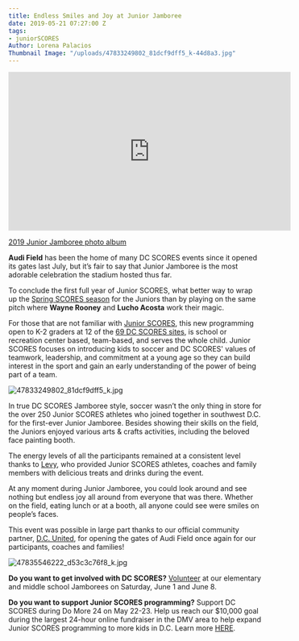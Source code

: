 ```yaml
---
title: Endless Smiles and Joy at Junior Jamboree
date: 2019-05-21 07:27:00 Z
tags:
- juniorSCORES
Author: Lorena Palacios
Thumbnail Image: "/uploads/47833249802_81dcf9dff5_k-44d8a3.jpg"
---
```


<iframe width="560" height="315" src="https://www.youtube.com/embed/KhUXgJe0Igg" frameborder="0" allow="accelerometer; autoplay; encrypted-media; gyroscope; picture-in-picture" allowfullscreen></iframe>

[2019 Junior Jamboree photo album](https://www.flickr.com/photos/dcscorespictures/albums/72157708665730064)

**Audi Field** has been the home of many DC SCORES events since it opened its gates last July, but it’s fair to say that Junior Jamboree is the most adorable celebration the stadium hosted thus far.





To conclude the first full year of Junior SCORES, what better way to wrap up the [Spring SCORES season](https://www.dcscores.org/blog/2019/03/goodbye-winter-hello-spring-scores) for the Juniors than by playing on the same pitch where **Wayne Rooney** and **Lucho Acosta** work their magic.

For those that are not familiar with [Junior SCORES](https://parents.dcscores.org/programs/junior-scores), this new programming open to K-2 graders at 12 of the [69 DC SCORES sites](https://www.dcscores.org/our-program/program-sites/), is school or recreation center based, team-based, and serves the whole child. Junior SCORES focuses on introducing kids to soccer and DC SCORES' values of teamwork, leadership, and commitment at a young age so they can build interest in the sport and gain an early understanding of the power of being part of a team. 

![47833249802_81dcf9dff5_k.jpg](/uploads/47833249802_81dcf9dff5_k.jpg)

In true DC SCORES Jamboree style, soccer wasn’t the only thing in store for the over 250 Junior SCORES athletes who joined together in southwest D.C. for the first-ever Junior Jamboree. Besides showing their skills on the field, the Juniors enjoyed various arts & crafts activities, including the beloved face painting booth.

The energy levels of all the participants remained at a consistent level thanks to [Levy](www.levyrestaurants.com/), who provided Junior SCORES athletes, coaches and family members with delicious treats and drinks during the event. 

At any moment during Junior Jamboree, you could look around and see nothing but endless joy all around from everyone that was there. Whether on the field, eating lunch or at a booth, all anyone could see were smiles on people’s faces.

This event was possible in large part thanks to our official community partner, [D.C. United](https://www.dcscores.org/about-us/dc-united/), for opening the gates of Audi Field once again for our participants, coaches and families!

![47835546222_d53c3c76f8_k.jpg](/uploads/47835546222_d53c3c76f8_k.jpg)

**Do you want to get involved with DC SCORES?** [Volunteer](https://www.dcscores.org/jamboree/) at our elementary and middle school Jamborees on Saturday, June 1 and June 8.

**Do you want to support Junior SCORES programming?** Support DC SCORES during Do More 24 on May 22-23. Help us reach our $10,000 goal during the largest 24-hour online fundraiser in the DMV area to help expand Junior SCORES programming to more kids in D.C. Learn more [HERE](http://bit.ly/dm24SCORES).
